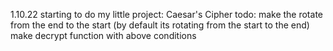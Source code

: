 1.10.22
starting to do my little project: Caesar's Cipher 
todo: 
  make the rotate from the end to the start (by default its rotating from the start to the end)
  make decrypt function with above conditions